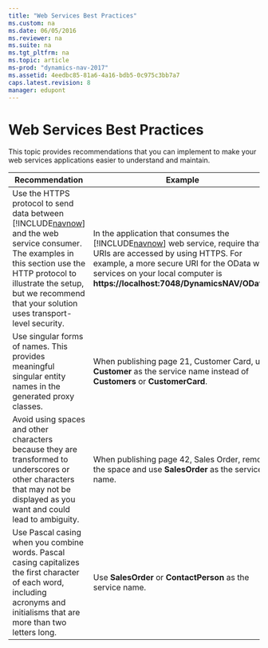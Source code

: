 ```yaml
---
title: "Web Services Best Practices"
ms.custom: na
ms.date: 06/05/2016
ms.reviewer: na
ms.suite: na
ms.tgt_pltfrm: na
ms.topic: article
ms-prod: "dynamics-nav-2017"
ms.assetid: 4eedbc85-81a6-4a16-bdb5-0c975c3bb7a7
caps.latest.revision: 8
manager: edupont
---
```

# Web Services Best Practices
This topic provides recommendations that you can implement to make your web services applications easier to understand and maintain.  
  
|Recommendation|Example|  
|--------------------|-------------|  
|Use the HTTPS protocol to send data between [!INCLUDE[navnow](includes/navnow_md.md)] and the web service consumer. The examples in this section use the HTTP protocol to illustrate the setup, but we recommend that your solution uses transport-level security.|In the application that consumes the [!INCLUDE[navnow](includes/navnow_md.md)] web service, require that URIs are accessed by using HTTPS. For example, a more secure URI for the OData web services on your local computer is **https:\/\/localhost:7048\/DynamicsNAV\/OData\/**.|  
|Use singular forms of names. This provides meaningful singular entity names in the generated proxy classes.|When publishing page 21, Customer Card, use **Customer** as the service name instead of **Customers** or **CustomerCard**.|  
|Avoid using spaces and other characters because they are transformed to underscores or other characters that may not be displayed as you want and could lead to ambiguity.|When publishing page 42, Sales Order, remove the space and use **SalesOrder** as the service name.|  
|Use Pascal casing when you combine words. Pascal casing capitalizes the first character of each word, including acronyms and initialisms that are more than two letters long.|Use **SalesOrder** or **ContactPerson** as the service name.|